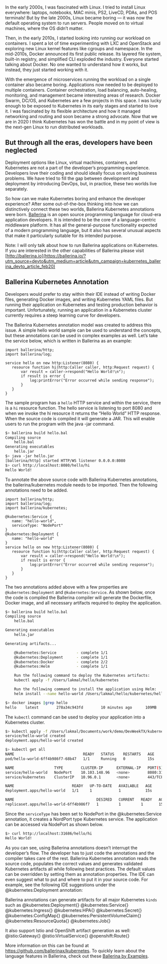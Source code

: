 
In the early 2000s, I was fascinated with Linux. I tried to install Linux everywhere: laptops, notebooks, MAC minis, PS2, LiveCD, PDAs, and POS terminals! But by the late 2000s, Linux became boring — it was now the default operating system to run servers. People moved on to virtual machines, where the OS didn’t matter.

Then, in the early 2010s, I started looking into running our workload on containers. I spent a lot of time experimenting with LXC and OpenStack and exploring new Linux kernel features like cgroups and namespace. In the mid-2010s, Docker announced its first public release. Its layered file system, built-in registry, and simplified CLI exploded the industry. Everyone started talking about Docker. No one wanted to understand how it works, but instead, they just started working with it. 

With the emergence of microservices running the workload on a single container also became boring. Applications now needed to be deployed to multiple containers. Container orchestration, load balancing, auto-healing, monitoring, and management became interesting areas of research. Docker Swarm, DC/OS, and Kubernetes are a few projects in this space. I was lucky enough to be exposed to Kubernetes in its early stages and started to love it. I was fascinated by its flexible architecture and how it managed networking and routing and soon became a strong advocate. Now that we are in 2020 I think Kubernetes has won the battle and in my point of view is the next-gen Linux to run distributed workloads.

## But through all the eras, developers have been neglected

Deployment options like Linux, virtual machines, containers, and Kubernetes are not a part of the developer’s programming experience. Developers love their coding and should ideally focus on solving business problems. We have tried to fill the gap between development and deployment by introducing DevOps, but, in practice, these two worlds live separately.

So how can we make Kubernetes boring and enhance the developer experience? After some out-of-the-box thinking into how we can distinctively connect these two worlds, Ballerina Kubernetes annotations were born. [Ballerina](https://ballerina.io/?utm_source=devto&utm_medium=article&utm_campaign=kubernetes_ballerina_devto_article_feb20) is an open source programming language for cloud-era application developers. It is intended to be the core of a language-centric middleware platform. It has all the general-purpose functionality expected of a modern programming language, but it also has several unusual aspects that make it particularly suitable for its intended purpose.

Note: I will only talk about how to run Ballerina applications on Kubernetes. If you are interested in the other capabilities of Ballerina please visit [http://ballerina.io](https://ballerina.io/?utm_source=devto&utm_medium=article&utm_campaign=kubernetes_ballerina_devto_article_feb20)

## Ballerina Kubernetes Annotation

Developers would prefer to stay within their IDE instead of writing Docker files, generating Docker images, and writing Kubernetes YAML files. But running their application on Kubernetes and testing production behavior is important. Unfortunately, running an application in a Kubernetes cluster currently requires a steep learning curve for developers. 

The Ballerina Kubernetes annotation model was created to address this issue. A simple hello world sample can be used to understand the concepts, but these annotations can be used in complex examples as well. Let’s take the service below, which is written in Ballerina as an example:

```ballerina
import ballerina/http;
import ballerina/log;
 
service hello on new http:Listener(8080) {
   resource function hi(http:Caller caller, http:Request request) {
       var result = caller->respond("Hello World!\n");
       if result is error {
           log:printError("Error occurred while sending response");
       }
   }
}
```

The sample program has a `hello` HTTP service and within the service, there is a `hi` resource function. The hello service is listening to port 8080 and when we invoke the hi resource it returns the “Hello World” HTTP response. When the source code is compiled it will generate a JAR. This will enable users to run the program with the java -jar command.

```bash
$> ballerina build hello.bal 
Compiling source
	hello.bal
Generating executables
	hello.jar
$> java -jar hello.jar 
[ballerina/http] started HTTP/WS listener 0.0.0.0:8080
$> curl http://localhost:8080/hello/hi
Hello World!
```
To annotate the above source code with Ballerina Kubernetes annotations, the ballerina/kubernetes module needs to be imported. Then the following annotations need to be added.

```ballerina
import ballerina/http;
import ballerina/log;
import ballerina/kubernetes;
 
@kubernetes:Service {
   name: "hello-world",
   serviceType: "NodePort"
}
@kubernetes:Deployment {
   name: "hello-world"
}
service hello on new http:Listener(8080) {
   resource function hi(http:Caller caller, http:Request request) {
       var result = caller->respond("Hello World!\n");
       if result is error {
           log:printError("Error occurred while sending response");
       }
   }
}
```

The two annotations added above with a few properties are `@kubernetes:Deployment` and `@kubernetes:Service`. As shown below, once the code is compiled the Ballerina compiler will generate the Dockerfile, Docker image, and all necessary artifacts required to deploy the application.

```bash
$> ballerina build hello.bal 
Compiling source
	hello.bal

Generating executables
	hello.jar

Generating artifacts...

	@kubernetes:Service			- complete 1/1
	@kubernetes:Deployment		- complete 1/1
	@kubernetes:Docker			- complete 2/2 
	@kubernetes:Helm			- complete 1/1

	Run the following command to deploy the Kubernetes artifacts: 
	kubectl apply -f /Users/lakmal/hello/kubernetes

	Run the following command to install the application using Helm: 
	helm install --name hello-world /Users/lakmal/hello/kubernetes/hello-world

$> docker images |grep hello
hello    latest        278a34c943fd        10 minutes ago      109MB
```
The `kubectl` command can be used to deploy your application into a Kubernetes cluster. 
```bash
$> kubectl apply -f /Users/lakmal/Documents/work/demo/DevWeekTX/kubernetes
service/hello-world created
deployment.apps/hello-world created

$> kubectl get all
NAME                               READY   STATUS    RESTARTS   AGE
pod/hello-world-6ff4b986f7-68b47   1/1     Running   0          15s

NAME                  TYPE        CLUSTER-IP      EXTERNAL-IP   PORT(S)          AGE
service/hello-world   NodePort    10.103.148.96   <none>        8080:31686/TCP   15s
service/kubernetes    ClusterIP   10.96.0.1       <none>        443/TCP          21d

NAME                          READY   UP-TO-DATE   AVAILABLE   AGE
deployment.apps/hello-world   1/1     1            1           15s

NAME                                     DESIRED   CURRENT   READY   AGE
replicaset.apps/hello-world-6ff4b986f7   1         1         1       15s
```

Since the `serviceType` has been set to NodePort in the @kubernetes:Service annotation, it creates a NordPort type Kubernetes service. The application can be accessed via NodePort as shown below.
```bash
$> curl http://localhost:31686/hello/hi
Hello World!
```
As you can see, using Ballerina annotations doesn’t interrupt the developer’s flow. The developer has to just code the annotations and the compiler takes care of the rest. Ballerina Kubernetes annotation reads the source code, populates the correct values and generates validated Kubernetes artifacts all while following best practices. The default values can be overridden by setting them as annotation properties. The IDE can even suggest what to put and where to put it in your source code. For example, see the following IDE suggestions under the @kubernetes:Deployment annotation:


Ballerina annotations can generate artifacts for all major Kubernetes `kinds` such as
@kubernetes:Deployment{}
@kubernetes:Service{}
@kubernetes:Ingress{}
@kubernetes:HPA{}
@kubernetes:Secret{}
@kubernetes:ConfigMap{}
@kubernetes:PersistentVolumeClaim{}
@kubernetes:ResourceQuota{}
@kubernetes:Job{}

It also support Istio and OpenShift artifact generation as well:
@istio:Gateway{}
@istio:VirtualService{}
@openshift:Route{}

More information on this can be found at https://github.com/ballerinax/kubernetes. To quickly learn about the language features in Ballerina, check out these [Ballerina by Examples](https://ballerina.io/learn/by-example/?utm_source=devto&utm_medium=article&utm_campaign=kubernetes_ballerina_devto_article_feb20).
